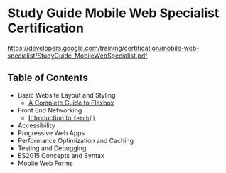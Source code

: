 # Study Guide Mobile Web Specialist Certification

https://developers.google.com/training/certification/mobile-web-specialist/StudyGuide_MobileWebSpecialist.pdf

## Table of Contents

* Basic Website Layout and Styling
  * [A Complete Guide to Flexbox](./basic-website-layout-and-styling/a-complete-guide-to-flexbox.md)
* Front End Networking
  * [Introduction to `fetch()`](./front-end-networking/introduction-to-fetch.md)
* Accessibility
* Progressive Web Apps
* Performance Optimization and Caching
* Testing and Debugging
* ES2015 Concepts and Syntax
* Mobile Web Forms
